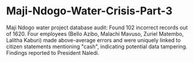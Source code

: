 # Maji-Ndogo-Water-Crisis-Part-3
Maji Ndogo water project database audit: Found 102 incorrect records out of 1620. Four employees (Bello Azibo, Malachi Mavuso, Zuriel Matembo, Lalitha Kaburi) made above-average errors and were uniquely linked to citizen statements mentioning "cash", indicating potential data tampering. Findings reported to President Naledi.
